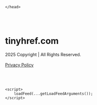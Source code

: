 <!DOCTYPE html>
<html data-adblockkey="MFwwDQYJKoZIhvcNAQEBBQADSwAwSAJBALquDFETXRn0Hr05fUP7EJT77xYnPmRbpMy4vk8KYiHnkNpednjOANJcaXDXcKQJN0nXKZJL7TciJD8AoHXK158CAwEAAQ==_Xy7sfytWu5GzeFmea58b2wxquxFeb8VqhCDQRJhUHQo91xil65M87LDXgc1JxUlJ8f41PwyJiVsBO9TI/QJ4kA==" xmlns="http://www.w3.org/1999/xhtml" lang="en">
<head>
    <meta http-equiv="Content-Type" content="text/html; charset=utf-8"/>
    <meta name="viewport" content="width=device-width, initial-scale=1, shrink-to-fit=no"/>
    <title>tinyhref.com</title>
    <style media="screen">
.asset_star0 {
	background: url('//d38psrni17bvxu.cloudfront.net/themes/assets/star0.gif') no-repeat center;
	width: 13px;
	height: 12px;
	display: inline-block;
}

.asset_star1 {
	background: url('//d38psrni17bvxu.cloudfront.net/themes/assets/star1.gif') no-repeat center;
	width: 13px;
	height: 12px;
	display: inline-block;
}

.asset_starH {
	background: url('//d38psrni17bvxu.cloudfront.net/themes/assets/starH.gif') no-repeat center;
	width: 13px;
	height: 12px;
	display: inline-block;
}

.sitelink {
	padding-right: 16px;
}

.sellerRatings a:link,
.sellerRatings a:visited,
.sellerRatings a:hover,
.sellerRatings a:active {
	text-decoration: none;
	cursor: text;
}

.sellerRatings {
	margin:0 0 3px 20px;
}

.sitelinkHolder {
	margin:-15px 0 15px 35px;
}

#ajaxloaderHolder {
	display: block;
	width: 24px;
	height: 24px;
	background: #fff;
	padding: 8px 0 0 8px;
	margin:10px auto;
	-webkit-border-radius: 4px;
	-moz-border-radius: 4px;
	border-radius: 4px;
}</style>    <style media="screen">
* {
    margin:0;padding:0
}

body {
    background:#101c36;
    font-family: sans-serif;
    text-align: center;
    font-size:1rem;
}

.header {
    padding:1rem 1rem 0;
    overflow:hidden;
}

h1 {
    color:#848484;
    font-size:1.5rem;
}

.header-text-color:visited,
.header-text-color:link,
.header-text-color {
    color:#848484;
}

.comp-is-parked {
  margin: 4px 0 2px;
}

.comp-sponsored {
  text-align: left;
  margin: 0 0 -1.8rem 4px;
}

.wrapper1 {
    margin:1rem;
}

.wrapper2 {
    background:url('//d38psrni17bvxu.cloudfront.net/themes/cleanPeppermintBlack_657d9013/img/bottom.png') no-repeat center bottom;
    padding-bottom:140px;
}

.wrapper3 {
    background:#fff;
    max-width:300px;
    margin:0 auto 1rem;
    padding-top:1px;
    padding-bottom:1px;
}

.onDesktop {
    display:none;
}

.tcHolder {
    padding-top: 2rem;
}

.adsHolder {
    margin: 1rem 0;
    padding-top: 2rem;
    overflow:hidden;
}

.footer {
    color:#626574;
    padding:2rem 1rem;
    font-size:.8rem;
    margin:0 auto;
    max-width:440px;
}

.footer a:link,
.footer a:visited {
    color:#626574;
}

.sale_link_bold a,
.sale_link,
.sale_link a {
    color:#626574 !important;
}

.searchHolder {
    padding:1px 0 1px 1px;
    margin:1rem auto;
    width: 95%;
    max-width: 500px;
}

@media screen and (min-width:600px) {

    .comp-is-parked,
    .comp-sponsored {
      color: #848484;
    }

    .comp-sponsored {
      margin-left: 0;
    }

    .wrapper1 {
        max-width:1500px;
        margin-left:auto;
        margin-right:auto;
    }

    .wrapper2 {
        background:url('//d38psrni17bvxu.cloudfront.net/themes/cleanPeppermintBlack_657d9013/img/arrows.png') no-repeat center top;
        padding-bottom:0;
        min-height:600px;
    }

    .wrapper3 {
        max-width:530px;
        background:none;
    }
}
</style>    <style media="screen">
.fallback-term-holder {
    display: inline-grid;
    grid-template-columns: 1fr;
    width: 100%;
    padding-top: 50px;
}

.fallback-term-link {
    grid-column: 1 / span 1; align-self: center;
    padding: 50px 13px 50px 13px; border-radius: 25px;
    border: 5px solid #ffffff; margin-bottom: 20px;
    background-color: rgb(17, 38, 77);
    text-decoration-line: none;
    font-size: 18px;
    font-weight: 700;
    color: #ffffff;
    text-align: left;
}

.fallback-arrow {
    float: right;
    width: 24px;
    height: 24px;
    background-image: url('data:image/svg+xml;base64,PHN2ZyBmaWxsPScjRDdEN0Q3JyBzdHlsZT0iZmxvYXQ6IHJpZ2h0IiB4bWxucz0iaHR0cDovL3d3dy53My5vcmcvMjAwMC9zdmciIGhlaWdodD0iMjQiIHZpZXdCb3g9IjAgMCAyNCAyNCIgd2lkdGg9IjI0Ij48cGF0aCBkPSJNMCAwaDI0djI0SDB6IiBmaWxsPSJub25lIi8+PHBhdGggZD0iTTUuODggNC4xMkwxMy43NiAxMmwtNy44OCA3Ljg4TDggMjJsMTAtMTBMOCAyeiIvPjwvc3ZnPg==');
}</style>
    
    </head>

<body id="afd"><div id="plBanner"><script id="parklogic" type="text/javascript" src="https://parking3.parklogic.com/page/enhance.js?pcId=12&pId=1129&domain=tinyhref.com" async></script></div>

<div class="wrapper1">
        <div class="wrapper2">
        <div class="wrapper3">
            <br/>
        <script async src="https://euob.youseasky.com/sxp/i/224f85302aa2b6ec30aac9a85da2cbf9.js" data-ch="AdsDeli - domain - landingpage" data-uvid="464e45ef6f35556ae590091d9caa3270c91546ef" class="ct_clicktrue_80705" data-jsonp="onCheqResponse"></script>
    <noscript>
        <iframe src="https://obseu.youseasky.com/ns/224f85302aa2b6ec30aac9a85da2cbf9.html?ch=AdsDeli%20-%20domain%20-%20landingpage"
                width="0" height="0" style="display:none"></iframe>
    </noscript>
<br/>
<div class="header" id="domainname">
        <h1>tinyhref.com</h1>
    </div>
                        <div class="tcHolder">
                <div id="tc"></div>
            </div>
        </div>
    </div>
            <div class="footer">
            2025 Copyright | All Rights Reserved.
<br/><br/>
<a href="javascript:void(0);" onClick="window.open('/privacy.html', 'privacy-policy', 'width=890,height=330,left=200,top=200,menubar=no,status=yes,toolbar=no').focus()" class="privacy-policy">
    Privacy Policy
</a>
<br/><br/>
<br/><br/>
    </div>
</div>

<script type="text/javascript" language="JavaScript">
    var tcblock = {
        // Required and steady
        'container': 'tc',
        'type': 'relatedsearch',
        'colorBackground': 'transparent',
        
        'number': 3,
        
        // Font-Sizes and Line-Heights
        'fontSizeAttribution': 14,
        'fontSizeTitle': 24,
        'lineHeightTitle': 34,
        // Colors
        'colorAttribution': '#aaa',
        'colorTitleLink': '#0277bd',
        // Alphabetically
        'horizontalAlignment': 'center',
        'noTitleUnderline': false,
        'rolloverLinkColor': '#01579b',
        'verticalSpacing': 10
    };
    var searchboxBlock = {
        'container': 'search',
        'type': 'searchbox',
        'fontSizeSearchInput': 12,
        'hideSearchInputBorder': false,
        'hideSearchButtonBorder': true,
        'fontSizeSearchButton': 13,
        'colorBackground': 'transparent',
        'colorSearchButton': '#0b3279',
        'colorSearchButtonText': '#fff'
    };
    </script>
<script type="text/javascript">let isAdult=false;         let containerNames=[];         let uniqueTrackingID='MTc1ODg2NDA1NS42MTM5Ojk4MWNkODVjZmI1YTM4NWExODE5NzkzNGNmZDEzMTBjZTA4ZjNjMGVlOTI3YjI5ZDc3MjFjYzYzYjFjOGUxNzQ6NjhkNjIyYjc5NWRlMg==';         let search='';         let themedata='eyJhbGciOiJBMTI4S1ciLCJlbmMiOiJBMTI4Q0JDLUhTMjU2In0.T6B9hSvE1bk8rLBR1apJC-wfqHTgN-gr0CPa7wQyr0EvQFgsECRN2Q.ysMQG4KULnbbnaY4qfMEpg.dQDPaTkXUF3pP9PeBtuUHiWnqtVLgpSC-SqoJVmJamNr7z2oCuA8WAjLCQ4EYcBdTBFfceXb9njQKroSCkxxrLWrGTZsL-qhdfJMZLgwWm_YHZllTPXJ1d-8FoqlL0CMU6yEQHVTu4UIuAo778j8QYK30XsrcLDn00sbE6b3VruPUEN3R9EAB4gecai8iGnne82fE4gB9bW2IFIpufy-xoJi8g2oK6vT9C3oxT1v8cYZn1lPchkRAENU2SVeqOsU6Qn4IAXoa8oERKsJ4bZ97-YoiJHaj2jlZWDHq7VCljvc2Hxqij5BdZCMw3ZoEZpOXsYy_OVogLIQJl9oga8PEPEr-5XngWfy6HbleVxVdtLLn4k-lv21A01EKlk-wbhGjWDH7nqEXwRhUOZm082MDg6ugyz8rBbqUq2SVZ4fzzZQXVxG8I0K7ZqzWxeyt_YZsRDqk0u5gU4jtDD4tXtjJyqcsyB8Tu3uMdxDv56myfDAdUJzVcJBDA53a7_Ddkan-j5Od0WnpvbI61XPgL7s-NIN_VjNA02bXjEaQoZ5GbTfJJbmHDBTwZQcz_xoIqQpxapPO_XwJEtmGGxJ4bd2ihZ2m8TETObnxYxi-YCyuZ8QRm7YN41LJFYkUVdsmsgI.kOpFX-1DhfMHH1MJnH8Avg';         let domain='tinyhref.com';         let scriptPath='';         let adtest='off';if(top.location!==location) { top.location.href=location.protocol + '//' + location.host + location.pathname + (location.search ? location.search + '&' : '?') + '_xafvr=ZTg5NWQ4YTliMzA5MjJhY2U1ZDFjNTk0Yjg1ZWYzYTk5MDkwODU4OSw2OGQ2MjJiNzllZTQw'; }let pageLoadedCallbackTriggered = false;let fallbackTriggered = false;let formerCalledArguments = false;let pageOptions = {'pubId': 'dp-teaminternet01','resultsPageBaseUrl': '//' + location.host + '/?ts=','fontFamily': 'arial','optimizeTerms': true,'maxTermLength': 40,'adtest': true,'clicktrackUrl': '//' + location.host + '/munin/a/tr/click?','attributionText': 'Ads','colorAttribution': '#b7b7b7','fontSizeAttribution': 16,'attributionBold': false,'rolloverLinkBold': false,'fontFamilyAttribution': 'arial','adLoadedCallback': function(containerName, adsLoaded, isExperimentVariant, callbackOptions) {let data = {containerName: containerName,adsLoaded: adsLoaded,isExperimentVariant: isExperimentVariant,callbackOptions: callbackOptions,terms: pageOptions.terms};if (!adsLoaded || (containerName in containerNames)) {ajaxQuery(scriptPath + "/munin/a/tr/adloaded"+ "?toggle=adloaded"+ "&uid=" + encodeURIComponent(uniqueTrackingID)+ "&domain=" + encodeURIComponent(domain)+ "&data=" + encodeURIComponent(JSON.stringify(data)));}},'pageLoadedCallback': function (requestAccepted, status) {document.body.style.visibility = 'visible';pageLoadedCallbackTriggered = true;if ((status.faillisted === true || status.faillisted == "true" || status.blocked === true || status.blocked == "true" ) && status.error_code != 25) {ajaxQuery(scriptPath + "/munin/a/tr/block?domain=" + encodeURIComponent(domain) + "&caf=1&toggle=block&reason=other&uid=" + encodeURIComponent(uniqueTrackingID));}if (status.errorcode && !status.error_code) {status.error_code = status.errorcode;}if (status.error_code) {ajaxQuery(scriptPath + "/munin/a/tr/errorcode?domain=" + encodeURIComponent(domain) + "&caf=1&toggle=errorcode&code=" + encodeURIComponent(status.error_code) + "&uid=" + encodeURIComponent(uniqueTrackingID));if ([18, 19].indexOf(parseInt(status.error_code)) != -1 && fallbackTriggered == false) {fallbackTriggered = true;if (typeof loadFeed === "function") {window.location.href = '//' + location.host;}}if (status.error_code == 20) {window.location.replace("//dp.g.doubleclick.net/apps/domainpark/domainpark.cgi?client=" + encodeURIComponent((pageOptions.pubid.match(/^ca-/i) ? "" : "ca-") + pageOptions.pubid) + "&domain_name=" + encodeURIComponent(domain) + "&output=html&drid=" + encodeURIComponent(pageOptions.domainRegistrant));}}if (status.needsreview === true || status.needsreview == "true") {ajaxQuery(scriptPath + "/munin/a/tr/needsreview?domain=" + encodeURIComponent(domain) + "&caf=1&toggle=needsreview&uid=" + encodeURIComponent(uniqueTrackingID));}if ((status.adult === true || status.adult == "true") && !isAdult) {ajaxQuery(scriptPath + "/munin/a/tr/adult?domain=" + encodeURIComponent(domain) + "&caf=1&toggle=adult&uid=" + encodeURIComponent(uniqueTrackingID));} else if ((status.adult === false || status.adult == "false") && isAdult) {ajaxQuery(scriptPath + "/munin/a/tr/nonadult?domain=" + encodeURIComponent(domain) + "&caf=1&toggle=nonadult&uid=" + encodeURIComponent(uniqueTrackingID));}if (requestAccepted) {if (status.feed) {ajaxQuery(scriptPath + "/munin/a/tr/feed?domain=" + encodeURIComponent(domain) + "&caf=1&toggle=feed&feed=" + encodeURIComponent(status.feed) + "&uid=" + encodeURIComponent(uniqueTrackingID));}if (status.error_code) {ajaxQuery(scriptPath + "/munin/a/tr/answercheck/error?domain=" + encodeURIComponent(domain) + "&caf=1&toggle=answercheck&answer=error_" + encodeURIComponent(status.error_code) + "&uid=" + encodeURIComponent(uniqueTrackingID));} else {ajaxQuery(scriptPath + "/munin/a/tr/answercheck/yes?domain=" + encodeURIComponent(domain) + "&caf=1&toggle=answercheck&answer=yes&uid=" + encodeURIComponent(uniqueTrackingID));}} else {ajaxQuery(scriptPath + "/munin/a/tr/answercheck/reject?domain=" + encodeURIComponent(domain) + "&caf=1&toggle=answercheck&answer=rejected&uid=" + encodeURIComponent(uniqueTrackingID));}}};let x = function (obj1, obj2) {if (typeof obj1 != "object")obj1 = {};for (let key in obj2)obj1[key] = obj2[key];return obj1;};function getXMLhttp() {let xmlHttp = null;try {xmlHttp = new XMLHttpRequest();} catch (e) {try {xmlHttp = new ActiveXObject("Msxml2.XMLHTTP");} catch (ex) {try {xmlHttp = new ActiveXObject("Microsoft.XMLHTTP");} catch (exc) {}}}return xmlHttp;}function ajaxQuery(url) {if (adtest == 'on') return false;xmlHttp = getXMLhttp();if (!xmlHttp) return ajaxBackfill(url);xmlHttp.open("GET", url, false);return xmlHttp.send(null);}function ajaxBackfill(url) {if (adtest == 'on') return false;if (url.indexOf("&toggle=browserjs") > -1) return false;try {let img = document.createElement('img');img.style.visibility = 'hidden';img.style.width = '1px';img.style.height = '1px';img.src = url + "&_t=" + new Date().getTime();document.body.appendChild(img);} catch (e) {}}ajaxQuery(scriptPath + "/munin/a/tr/browserjs?domain=" + encodeURIComponent(domain) + "&toggle=browserjs&uid=" + encodeURIComponent(uniqueTrackingID));x(pageOptions, {resultsPageBaseUrl: '//tinyhref.com/?ts=eyJhbGciOiJBMTI4S1ciLCJlbmMiOiJBMTI4Q0JDLUhTMjU2In0.T6B9hSvE1bk8rLBR1apJC-wfqHTgN-gr0CPa7wQyr0EvQFgsECRN2Q.ysMQG4KULnbbnaY4qfMEpg.dQDPaTkXUF3pP9PeBtuUHiWnqtVLgpSC-SqoJVmJamNr7z2oCuA8WAjLCQ4EYcBdTBFfceXb9njQKroSCkxxrLWrGTZsL-qhdfJMZLgwWm_YHZllTPXJ1d-8FoqlL0CMU6yEQHVTu4UIuAo778j8QYK30XsrcLDn00sbE6b3VruPUEN3R9EAB4gecai8iGnne82fE4gB9bW2IFIpufy-xoJi8g2oK6vT9C3oxT1v8cYZn1lPchkRAENU2SVeqOsU6Qn4IAXoa8oERKsJ4bZ97-YoiJHaj2jlZWDHq7VCljvc2Hxqij5BdZCMw3ZoEZpOXsYy_OVogLIQJl9oga8PEPEr-5XngWfy6HbleVxVdtLLn4k-lv21A01EKlk-wbhGjWDH7nqEXwRhUOZm082MDg6ugyz8rBbqUq2SVZ4fzzZQXVxG8I0K7ZqzWxeyt_YZsRDqk0u5gU4jtDD4tXtjJyqcsyB8Tu3uMdxDv56myfDAdUJzVcJBDA53a7_Ddkan-j5Od0WnpvbI61XPgL7s-NIN_VjNA02bXjEaQoZ5GbTfJJbmHDBTwZQcz_xoIqQpxapPO_XwJEtmGGxJ4bd2ihZ2m8TETObnxYxi-YCyuZ8QRm7YN41LJFYkUVdsmsgI.kOpFX-1DhfMHH1MJnH8Avg',hl: 'en',kw: '',terms: '',uiOptimize: true, channel: 'bucket007,bucket102,bucket077', pubId: 'dp-teaminternet09_3ph',adtest: 'off',personalizedAds: false,clicktrackUrl: 'https://tinyhref.com/munin/a/tr/click' + '?click=caf' + '&domain=tinyhref.com&uid=MTc1ODg2NDA1NS42MTM5Ojk4MWNkODVjZmI1YTM4NWExODE5NzkzNGNmZDEzMTBjZTA4ZjNjMGVlOTI3YjI5ZDc3MjFjYzYzYjFjOGUxNzQ6NjhkNjIyYjc5NWRlMg%3D%3D&ts=eyJhbGciOiJBMTI4S1ciLCJlbmMiOiJBMTI4Q0JDLUhTMjU2In0.T6B9hSvE1bk8rLBR1apJC-wfqHTgN-gr0CPa7wQyr0EvQFgsECRN2Q.ysMQG4KULnbbnaY4qfMEpg.dQDPaTkXUF3pP9PeBtuUHiWnqtVLgpSC-SqoJVmJamNr7z2oCuA8WAjLCQ4EYcBdTBFfceXb9njQKroSCkxxrLWrGTZsL-qhdfJMZLgwWm_YHZllTPXJ1d-8FoqlL0CMU6yEQHVTu4UIuAo778j8QYK30XsrcLDn00sbE6b3VruPUEN3R9EAB4gecai8iGnne82fE4gB9bW2IFIpufy-xoJi8g2oK6vT9C3oxT1v8cYZn1lPchkRAENU2SVeqOsU6Qn4IAXoa8oERKsJ4bZ97-YoiJHaj2jlZWDHq7VCljvc2Hxqij5BdZCMw3ZoEZpOXsYy_OVogLIQJl9oga8PEPEr-5XngWfy6HbleVxVdtLLn4k-lv21A01EKlk-wbhGjWDH7nqEXwRhUOZm082MDg6ugyz8rBbqUq2SVZ4fzzZQXVxG8I0K7ZqzWxeyt_YZsRDqk0u5gU4jtDD4tXtjJyqcsyB8Tu3uMdxDv56myfDAdUJzVcJBDA53a7_Ddkan-j5Od0WnpvbI61XPgL7s-NIN_VjNA02bXjEaQoZ5GbTfJJbmHDBTwZQcz_xoIqQpxapPO_XwJEtmGGxJ4bd2ihZ2m8TETObnxYxi-YCyuZ8QRm7YN41LJFYkUVdsmsgI.kOpFX-1DhfMHH1MJnH8Avg&adtest=off' });x(pageOptions, [] );x(pageOptions, { domainRegistrant:'as-drid-2204919519437054' } );function loadFeed() {let s = document.createElement('script');let blurredTerms = document.getElementById('blurred-terms');if (blurredTerms !== null) {blurredTerms.style.display = "none";}s.src = '//www.google.com/adsense/domains/caf.js?abp=1&adsdeli=true';document.body.appendChild(s);let a = Array.prototype.slice.call(arguments);s.onload = function () {let c = google.ads.domains.Caf;switch (a.length) {case 1:return new c(a[0]);case 2:return new c(a[0], a[1]);case 3:return new c(a[0], a[1], a[2]);case 4:return new c(a[0], a[1], a[2], a[3]);case 5:return new c(a[0], a[1], a[2], a[3], a[4]);}return c.apply(null, a);};}</script>
<script type="text/javascript">
var ls = function(xhr, token) {
    xhr.onreadystatechange = function () {
        if (xhr.readyState === XMLHttpRequest.DONE) {
            if (xhr.status >= 200 && xhr.status <= 400) {
                if (xhr.responseText.trim() === '') {
                    return;
                }
    
                console.log(JSON.parse(xhr.responseText))
            } else {
                console.log('There was a problem with the request.');
            }
        }
    }
    
    xhr.open('GET', '/munin/a/l' + 's?t=68d622b7&token=' + encodeURI(token), true);
    xhr.send();
};
ls(new XMLHttpRequest(), '464e45ef6f35556ae590091d9caa3270c91546ef');
if (typeof window.chronosfailed === 'function') { window.chronosfailed(); }
</script>

<script type='text/javascript'>x(pageOptions, { "styleId":5837883959});</script>
<script>
    function getLoadFeedArguments() {
        let arguments = [
            pageOptions
        ];

        let possibleArguments = ['adblock', 'adblock1', 'adblock2', 'tcblock', 'searchboxBlock', 'rtblock', 'rsblock', 'searchblock'];
        for (let i = 0; i < possibleArguments.length; i++) {
            if (typeof this[possibleArguments[i]] !== 'undefined') {
                arguments.push(this[possibleArguments[i]]);
            }
        }

        return arguments;
    }
</script>

    <script>
        loadFeed(...getLoadFeedArguments());
    </script>
</body>
</html>
